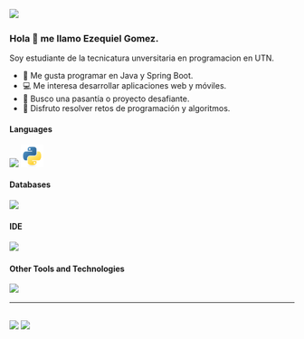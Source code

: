 ![](https://komarev.com/ghpvc/?username=Birunthaban)

### Hola 👋 me llamo Ezequiel Gomez.

Soy estudiante de la tecnicatura unversitaria en programacion en UTN.



- :seedling:  Me gusta programar en Java y Spring Boot.
- :computer: Me interesa desarrollar aplicaciones web y móviles.
- 🤔 Busco una pasantía o proyecto desafiante.
- :speech_balloon: Disfruto resolver retos de programación y algoritmos.

<h4> Languages </h4>
<span> 

  <img src="https://www.vectorlogo.zone/logos/java/java-vertical.svg" width="40">
  <img src="https://raw.githubusercontent.com/devicons/devicon/master/icons/python/python-original.svg" alt="python" width="40"> 
  
</span>



<h4> Databases </h4>
<span>
  <img src="https://img.shields.io/badge/MySQL-00000F?style=for-the-badge&logo=mysql&logoColor=white">
</span>

<h4> IDE </h4>
<span>
<img src="https://img.shields.io/badge/Visual_Studio_Code-0078D4?style=for-the-badge&logo=visual%20studio%20code&logoColor=white">


<h4> Other Tools and Technologies </h4>
<span>
  <img src="https://img.shields.io/badge/Git-F05032?style=for-the-badge&logo=git&logoColor=white">


</span>




    

<hr>
<br>	
<a target="_blank" href="https://www.linkedin.com/in/ezequiel-gomez-lombardo/"><img src="https://img.shields.io/badge/-LinkedIn-0077B5?style=for-the-badge&logo=Linkedin&logoColor=white"></img></a>
<a target="_blank" href="mailto:ezegomez677@gmail.com"><img src="https://img.shields.io/badge/-Gmail-D14836?style=for-the-badge&logo=Gmail&logoColor=white"></img></a>


<br>
</p>
